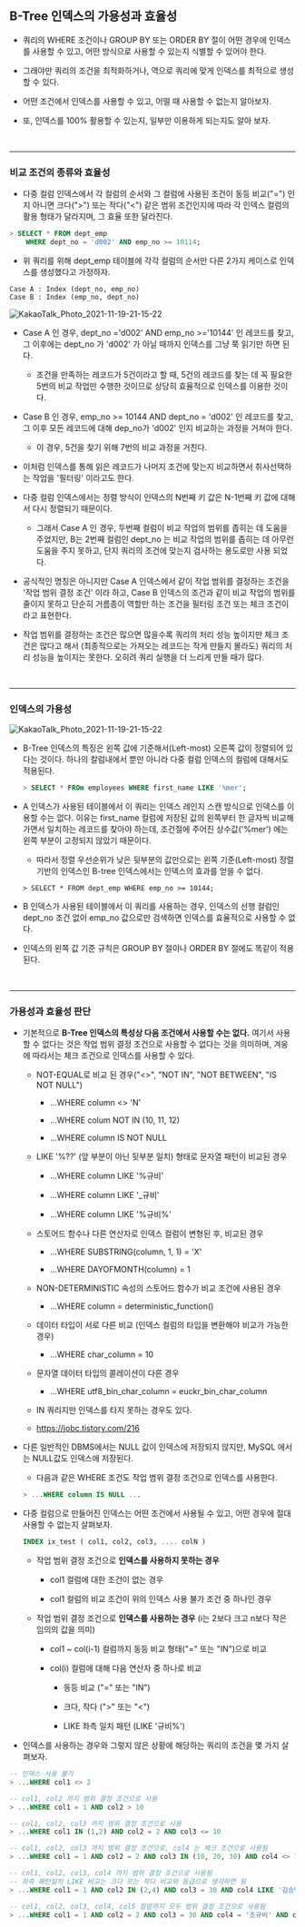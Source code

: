 ## B-Tree 인덱스의 가용성과 효율성

- 쿼리의 WHERE 조건이나 GROUP BY 또는 ORDER BY 절이 어떤 경우에 인덱스를 사용할 수 있고, 어떤 방식으로 사용할 수 있는지 식별할 수 있어야 한다.

  

- 그래야만 쿼리의 조건을 최적화하거나, 역으로 쿼리에 맞게 인덱스를 최적으로 생성할 수 있다.

  

- 어떤 조건에서 인덱스를 사용할 수 있고, 어떨 때 사용할 수 없는지 알아보자.

  

- 또, 인덱스를 100% 활용할 수 있는지, 일부만 이용하게 되는지도 알아 보자.

  

<br>

***

### 비교 조건의 종류와 효율성

- 다중 컬럼 인덱스에서 각 컬럼의 순서와 그 컬럼에 사용된 조건이 동등 비교("=") 인지 아니면 크다(">") 또는 작다("<") 같은 범위 조건인지에 따라 각 인덱스 컬럼의 활용 형태가 달라지며, 그 효율 또한 달라진다.

```sql
> SELECT * FROM dept_emp
	WHERE dept_no = 'd002' AND emp_no >= 10114;
```



- 위 쿼리를 위해 dept_emp 테이블에 각각 컬럼의 순서만 다른 2가지 케이스로 인덱스를 생성했다고 가정하자.

```
Case A : Index (dept_no, emp_no)
Case B : Index (emp_no, dept_no)
```



![KakaoTalk_Photo_2021-11-19-21-15-22](https://user-images.githubusercontent.com/50399804/145996734-831cc56a-755f-4bb4-97dd-0de626b55bc6.jpeg)

- Case A 인 경우, dept_no ='d002' AND emp_no >='10144' 인 레코드를 찾고, 그 이후에는 dept_no 가 'd002' 가 아닐 때까지 인덱스를 그냥 쭉 읽기만 하면 된다.

  - 조건을 만족하는 레코드가 5건이라고 할 때, 5건의 레코드를 찾는 데 꼭 필요한 5번의 비교 작업만 수행한 것이므로 상당히 효율적으로 인덱스를 이용한 것이다.

    

- Case B 인 경우, emp_no >= 10144 AND dept_no = 'd002' 인 레코드를 찾고, 그 이후 모든 레코드에 대해 dep_no가 'd002' 인지 비교하는 과정을 거쳐야 한다.

  - 이 경우, 5건을 찾기 위해 7번의 비교 과정을 거친다.

  

- 이처럼 인덱스를 통해 읽은 레코드가 나머지 조건에 맞는지 비교하면서 취사선택하는 작업을 '필터링' 이라고도 한다.

  

- 다중 컬럼 인덱스에서는 정렬 방식이 인덱스의 N번째 키 값은 N-1번째 키 값에 대해서 다시 정렬되기 때문이다.

  - 그래서 Case A 인 경우, 두번째 컬럼이 비교 작업의 범위를 좁히는 데 도움을 주었지만, B는 2번째 컬럼인 dept_no 는 비교 작업의 범위를 좁히는 데 아무런 도움을 주지 못하고, 단지 쿼리의 조건에 맞는지 검사하는 용도로만 사용 되었다.

    

- 공식적인 명칭은 아니지만 Case A 인덱스에서 같이 작업 범위를 결정하는 조건을 '작업 범위 결정 조건' 이라 하고, Case B 인덱스의 조건과 같이 비교 작업의 범위를 줄이지 못하고 단순히 거름종이 역할만 하는 조건을 필터링 조건 또는 체크 조건이라고 표현한다.

  

- 작업 범위를 결정하는 조건은 많으면 많을수록 쿼리의 처리 성능 높이지만 체크 조건은 많다고 해서 (최종적으로는 가져오는 레코드는 작게 만들지 몰라도) 쿼리의 처리 성능을 높이지는 못한다. 오히려 쿼리 실행을 더 느리게 만들 때가 많다.



<br>

***

### 인덱스의 가용성

![KakaoTalk_Photo_2021-11-19-21-15-22](https://user-images.githubusercontent.com/50399804/145998292-95260070-7fe8-44ab-a1a6-884fee4f67ea.jpeg)

- B-Tree 인덱스의 특징은 왼쪽 값에 기준해서(Left-most) 오른쪽 값이 정렬되어 있다는 것이다. 하나의 칼럼내에서 뿐만 아니라 다중 컬럼 인덱스의 컬럼에 대해서도 적용된다.

  

  ```sql
  > SELECT * FROm employees WHERE first_name LIKE '%mer';
  ```

- A 인덱스가 사용된 테이블에서 이 쿼리는 인덱스 레인지 스캔 방식으로 인덱스를 이용할 수는 없다. 이유는 first_name 컬럼에 저장된 값의 왼쪽부터 한 글자씩 비교해 가면서 일치하는 레코드를 찾아야 하는데, 조건절에 주어진 상수값('%mer') 에는 왼쪽 부분이 고정되지 않았기 때문이다.

  - 따라서 정렬 우선순위가 낮은 뒷부분의 값만으로는 왼쪽 기준(Left-most) 정렬 기반의 인덱스인 B-tree 인덱스에서는 인덱스의 효과를 얻을 수 없다.

    

  ```mysql
  > SELECT * FROM dept_emp WHERE emp_no >= 10144;
  ```

- B 인덱스가 사용된 테이블에서 이 쿼리를 사용하는 경우, 인덱스의 선행 컬럼인 dept_no 조건 없이 emp_no 값으로만 검색하면 인덱스를 효율적으로 사용할 수 없다.

  

- 인덱스의 왼쪽 값 기준 규칙은 GROUP BY 절이나 ORDER BY 절에도 똑같이 적용된다.



<br>

***

### 가용성과 효율성 판단

- 기본적으로 __B-Tree 인덱스의 특성상 다음 조건에서 사용할 수는 없다.__ 여기서 사용할 수 없다는 것은 작업 범위 결정 조건으로 사용할 수 없다는 것을 의미하며, 겨웅에 따라서는 체크 조건으로 인덱스를 사용할 수 있다.

  - NOT-EQUAL로 비교 된 경우("<>", "NOT IN", "NOT BETWEEN", "IS NOT NULL")

    - ...WHERE column <> 'N'

      

    - ...WHERE colum NOT IN (10, 11, 12)

      

    - ...WHERE column IS NOT NULL

      

  - LIKE '%??' (앞 부분이 아닌 뒷부분 일치) 형태로 문자열 패턴이 비교된 경우

    - ...WHERE column LIKE '%규비'

      

    - ...WHERE column LIKE '_규비'

      

    - ...WHERE column LIKE '%규비%'

    

  - 스토어드 함수나 다른 연산자로 인덱스 컬럼이 변형된 후, 비교된 경우

    - ...WHERE SUBSTRING(column, 1, 1) = 'X'

      

    - ...WHERE DAYOFMONTH(column) = 1

      

  - NON-DETERMINISTIC 속성의 스토어드 함수가 비교 조건에 사용된 경우

    - ...WHERE column = deterministic_function()

      

  - 데이터 타입이 서로 다른 비교 (인덱스 컬럼의 타입을 변환해야 비교가 가능한 경우)

    - ...WHERE char_column = 10

      

  - 문자열 데이터 타입의 콜레이션이 다른 경우

    - ...WHERE utf8_bin_char_column = euckr_bin_char_column


  - IN 쿼리지만 인덱스를 타지 못하는 경우도 있다.
   - https://jobc.tistory.com/216 	
      

- 다른 일반적인 DBMS에서는 NULL 값이 인덱스에 저장되지 않지만, MySQL 에서는 NULL값도 인덱스에 저장된다.

  - 다음과 같은 WHERE 조건도 작업 범위 결정 조건으로 인덱스를 사용한다.

  ```sql
  > ...WHERE column IS NULL ...
  ```

  

- 다중 컬럼으로 만들어진 인덱스는 어떤 조건에서 사용될 수 있고, 어떤 경우에 절대 사용할 수 없는지 살펴보자.

  ```sql
  INDEX ix_test ( col1, col2, col3, .... colN )
  ```

  - 작업 범위 결정 조건으로 __인덱스를 사용하지 못하는 경우__

    - col1 컬럼에 대한 조건이 없는 경우

      

    - col1 컬럼의 비교 조건이 위의 인덱스 사용 불가 조건 중 하나인 경우

      

  - 작업 범위 결정 조건으로 __인덱스를 사용하는 경우__ (i는 2보다 크고 n보다 작은 임의의 값을 의미)

    - col1 ~ col(i-1) 컬럼까지 동등 비교 형태("=" 또는 "IN")으로 비교

      

    - col(i) 컬럼에 대해 다음 연산자 중 하나로 비교

      - 동등 비교 ("=" 또는 "IN")

        

      - 크다, 작다 (">" 또는 "<")

        

      - LIKE 좌측 일치 패턴  (LIKE '규비%')



- 인덱스를 사용하는 경우와 그렇지 않은 상황에 해당하는 쿼리의 조건을 몇 가지 살펴보자.

```sql
-- 인덱스 사용 불가
> ...WHERE col1 <> 2

-- col1, col2 까지 범위 결정 조건으로 사용
> ...WHERE col1 = 1 AND col2 > 10

-- col1, col2, col3 까지 범위 결정 조건으로 사용
> ...WHERE col1 IN (1,2) AND col2 = 2 AND col3 <= 10

-- col1, col2, col3 까지 범위 결정 조건으로, col4 는 체크 조건으로 사용됨
> ...WHERE col1 = 1 AND col2 = 2 AND col3 IN (10, 20, 30) AND col4 <> 100

-- col1, col2, col3, col4 까지 범위 결정 조건으로 사용됨
-- 좌측 패턴일치 LIKE 비교는 크다 또는 작다 비교와 동급으로 생각하면 됨
> ...WHERE col1 = 1 AND col2 IN (2,4) AND col3 = 30 AND col4 LIKE '김승%'

-- col1, col2, col3, col4, col5 컬럼까지 모두 범위 결정 조건으로 사용됨
> ...WHERE col1 = 1 AND col2 = 2 AND col3 = 30 AND col4 = '조규비' AND col5 = '서울'
```

